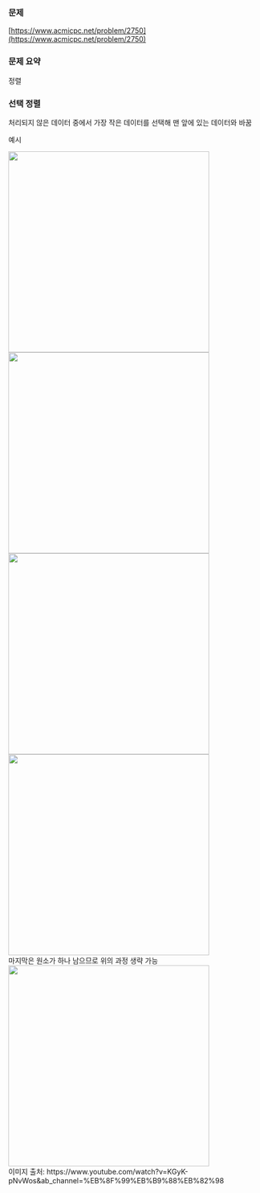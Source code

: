 ### 문제

[https://www.acmicpc.net/problem/2750](https://www.acmicpc.net/problem/2750)

### 문제 요약

정렬

### 선택 정렬

처리되지 않은 데이터 중에서 가장 작은 데이터를 선택해 맨 앞에 있는 데이터와 바꿈

예시

<img src="https://postfiles.pstatic.net/MjAyMzA1MTlfMTEy/MDAxNjg0NTAwNjEwOTcy.GQcePh5f9GRp8_GEtAnEV4Oy86_QtKckgxeXqpP60x4g.veaqMBQ9-F1mKJFAAvwOCShvR333q-BwkVhjfi-j71Mg.PNG.loveanna1207/image.png?type=w773" width="400">

<br>

<img src="https://postfiles.pstatic.net/MjAyMzA1MTlfNzYg/MDAxNjg0NTAwNjE4MzM2.OezeRv8rViobgkJMVajs2R5cra5c9WHuzW0OnuIUjTEg.lb7My2iNfgtHAqiA52jTLCAz0nOH9-DG7RXWBPObGmog.PNG.loveanna1207/image.png?type=w773" width="400">

<br>

<img src="https://postfiles.pstatic.net/MjAyMzA1MTlfODgg/MDAxNjg0NTAwNjI4NjU2.jiOorbMnhZrXcetVvbkBEqHZax3MQGcjNkW-th6D1EIg.96BogEsZUJQ7F9M13NSTK8JipuMcfQGEaX3zJtopcTUg.PNG.loveanna1207/image.png?type=w773" width="400">

<br>

<img src="https://postfiles.pstatic.net/MjAyMzA1MTlfMTc1/MDAxNjg0NTAwNjM2NTcw.sTCK8vx4-Nwyrpt05ElUDNqN7HGLCJXhjFZbaMJmATEg.sSJ1rTGNshTU8v3KFLuJ_qmMTeRq_cWmIIAP4Kp-KYgg.PNG.loveanna1207/image.png?type=w773" width="400">

<br>
마지막은 원소가 하나 남으므로 위의 과정 생략 가능
<img src="https://postfiles.pstatic.net/MjAyMzA1MTlfODkg/MDAxNjg0NTAwNjQzNTc2.JmmU0o-r74C26VYrVtuUOc_g10-7t_MZDlbPTOUzGKIg.TNnePMJaxlJtx7APnNV74ElkrmwSnbDzkQppHbE7QLYg.PNG.loveanna1207/image.png?type=w773" width="400">

<br>
이미지 출처: https://www.youtube.com/watch?v=KGyK-pNvWos&ab_channel=%EB%8F%99%EB%B9%88%EB%82%98 